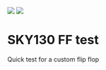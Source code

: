 ![](../../workflows/gds/badge.svg) ![](../../workflows/docs/badge.svg)

# SKY130 FF test

Quick test for a custom flip flop
